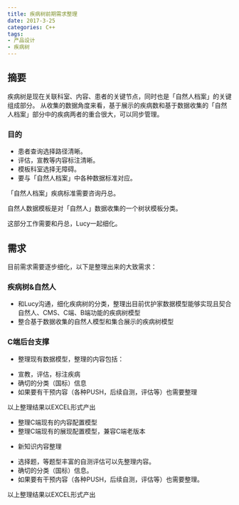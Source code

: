 ```yaml
---
title: 疾病树前期需求整理
date: 2017-3-25
categories: C++
tags:
- 产品设计
- 疾病树
---
```


## 摘要

疾病树是现在关联科室、内容、患者的关键节点，同时也是「自然人档案」的关键组成部分。
从收集的数据角度来看，基于展示的疾病数和基于数据收集的「自然人档案」部分中的疾病两者的重合很大，可以同步管理。

<!--more-->

### 目的

- 患者查询选择路径清晰。
- 评估，宣教等内容标注清晰。
- 模板科室选择无障碍。
- 要与「自然人档案」中各种数据标准对应。

「自然人档案」疾病标准需要咨询丹总。

自然人数据模板是对「自然人」数据收集的一个树状模板分类。

这部分工作需要和丹总，Lucy一起细化。

## 需求

目前需求需要逐步细化，以下是整理出来的大致需求：

### 疾病树&自然人

* 和Lucy沟通，细化疾病树的分类，整理出目前优护家数据模型能够实现且契合自然人、CMS、C端、B端功能的疾病树模型
* 整合基于数据收集的自然人模型和集合展示的疾病树模型

### C端后台支撑

* 整理现有数据模型，整理的内容包括：

- 宣教，评估，标注疾病
- 确切的分类（国标）信息
- 如果要有干预内容（各种PUSH，后续自测，评估等）也需要整理

以上整理结果以EXCEL形式产出

- 整理C端现有的内容配置模型
- 整理C端现有的展现配置模型，兼容C端老版本

* 新知识内容整理

- 选择题，等题型丰富的自测评估可以先整理内容。
- 确切的分类（国标）信息。
- 如果要有干预内容（各种PUSH，后续自测，评估等）也需要整理。

以上整理结果以EXCEL形式产出




